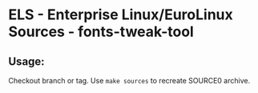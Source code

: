 # ELS - Enterprise Linux/EuroLinux Sources - fonts-tweak-tool
 
## Usage:
  Checkout branch or tag. Use `make sources` to recreate  SOURCE0 archive.
